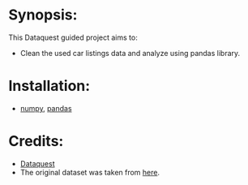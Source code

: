 # Synopsis:
This Dataquest guided project aims to:
* Clean the used car listings data and analyze using pandas library.

# Installation:
* [numpy](https://pypi.org/project/numpy/), [pandas](https://pypi.org/project/pandas/)

# Credits:
* [Dataquest](https://www.dataquest.io/)
* The original dataset was taken from [here](https://www.kaggle.com/orgesleka/used-cars-database/data).
